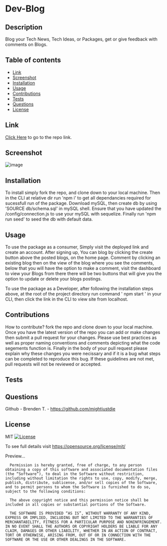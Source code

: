  # Dev-Blog


  ## Description
  
  Blog your Tech News, Tech Ideas, or Packages, get or give feedback with comments on Blogs.



  ## Table of contents
  
  - [ Link ](#link)
  - [ Screenshot ](#screenshot)
  - [ Installation ](#installation)
  - [ Usage ](#usage)
  - [ Contributions ](#contributions)
  - [ Tests ](#tests)
  - [ Questions ](#questions)
  - [ License ](#license)
  

  ## Link
  
  [Click Here]() to go to the repo link.
  


  ## Screenshot
  
  ![image]()
  

  
  ## Installation
  
  To install simply fork the repo, and clone down to your local machine. Then in the CLI at relative dir run 'npm i' to get all dependancies required for sucessfull run of the package. Download mySQL, then create db by using 'SOURCE db/schema.sql' in mySQL shell. Ensure that you have updated the /config/connection.js to use your mySQL with sequelize. Finally run 'npm run seed' to seed the db with default data.


  
  ## Usage

  To use the package as a consumer, Simply visit the deployed link and create an account. After signing up, You can blog by clicking the create button above the posted blogs, on the home page. Comment by clicking an existing blog then on the view of the blog where you see the comments, below that you will have the option to make a comment, visit the dashboard to view your Blogs from there there will be two buttons that will give you the option to update or delete your blogs postings. 

  To use the package as a Developer, after following the installation steps above, at the root of the project directory run command ' npm start ' in your CLI, then click the link in the CLI to view site from localhost. 
  
  
  ## Contributions
  
  How to contribute? 
  fork the repo and clone down to your local machine. Once you have the latest version of the repo you can add or make changes then submit a pull request for your changes. Please use best practices as well as proper naming conventions and comments depicting what the code segements function is. Finally in the body of your pull request please explain why these changes you were necissary and if it is a bug what steps can be completed to reproduce this bug. If these guidelines are not met, pull requests will not be reviewed or accepted.
  

  
  ## Tests

  
  ## Questions
  
  Github - Brenden T. - https://github.com/mightjustdie

  ## License
  
  MIT [![License](https://img.shields.io/badge/license-MIT-green)](./LICENSE) 

   To see full details visit https://opensource.org/license/mit/


   Preview... 

   
      Permission is hereby granted, free of charge, to any person obtaining a copy of this software and associated documentation files (the “Software”), to deal in the Software without restriction, including without limitation the rights to use, copy, modify, merge, publish, distribute, sublicense, and/or sell copies of the Software, and to permit persons to whom the Software is furnished to do so, subject to the following conditions:
      
      The above copyright notice and this permission notice shall be included in all copies or substantial portions of the Software.
      
      THE SOFTWARE IS PROVIDED “AS IS”, WITHOUT WARRANTY OF ANY KIND, EXPRESS OR IMPLIED, INCLUDING BUT NOT LIMITED TO THE WARRANTIES OF MERCHANTABILITY, FITNESS FOR A PARTICULAR PURPOSE AND NONINFRINGEMENT. IN NO EVENT SHALL THE AUTHORS OR COPYRIGHT HOLDERS BE LIABLE FOR ANY CLAIM, DAMAGES OR OTHER LIABILITY, WHETHER IN AN ACTION OF CONTRACT, TORT OR OTHERWISE, ARISING FROM, OUT OF OR IN CONNECTION WITH THE SOFTWARE OR THE USE OR OTHER DEALINGS IN THE SOFTWARE.
  